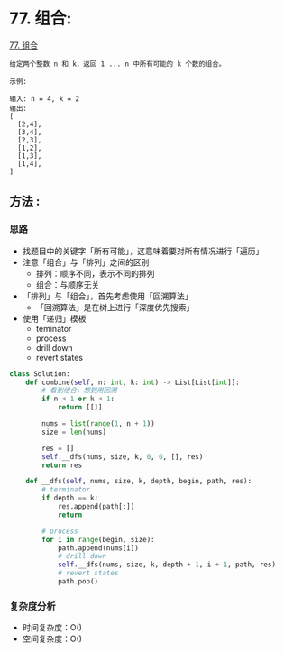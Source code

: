 # 77. 组合: 

[77. 组合](https://leetcode-cn.com/problems/combinations/)

```
给定两个整数 n 和 k，返回 1 ... n 中所有可能的 k 个数的组合。

示例:

输入: n = 4, k = 2
输出:
[
  [2,4],
  [3,4],
  [2,3],
  [1,2],
  [1,3],
  [1,4],
]
```
## 方法 : 

### 思路

* 找题目中的关键字「所有可能」，这意味着要对所有情况进行「遍历」
* 注意「组合」与「排列」之间的区别
    * 排列：顺序不同，表示不同的排列
    * 组合：与顺序无关
* 「排列」与「组合」，首先考虑使用「回溯算法」
    * 「回溯算法」是在树上进行「深度优先搜索」
* 使用「递归」模板
    * teminator
    * process
    * drill down 
    * revert states 


```python
class Solution:
    def combine(self, n: int, k: int) -> List[List[int]]:
        # 看到组合，想到用回溯
        if n < 1 or k < 1:
            return [[]]

        nums = list(range(1, n + 1))
        size = len(nums)

        res = []
        self.__dfs(nums, size, k, 0, 0, [], res)
        return res

    def __dfs(self, nums, size, k, depth, begin, path, res):
        # terminator
        if depth == k:
            res.append(path[:])
            return

        # process
        for i in range(begin, size):
            path.append(nums[i])
            # drill down
            self.__dfs(nums, size, k, depth + 1, i + 1, path, res)
            # revert states
            path.pop()
```

### 复杂度分析

* 时间复杂度：O()
* 空间复杂度：O()


